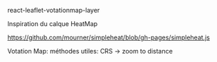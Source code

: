 react-leaflet-votationmap-layer





Inspiration du calque HeatMap

<https://github.com/mourner/simpleheat/blob/gh-pages/simpleheat.js>



Votation Map:
méthodes utiles:
CRS -> zoom to distance

